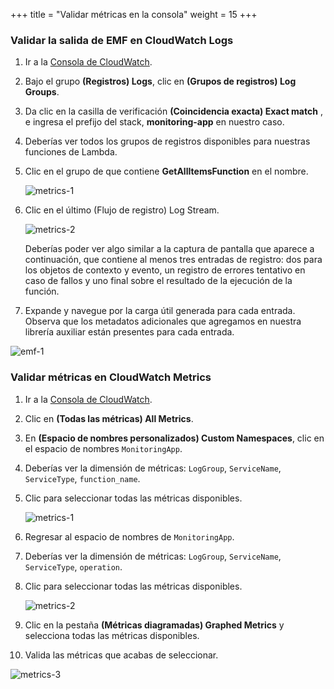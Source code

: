 +++
title = "Validar métricas en la consola"
weight = 15
+++

### Validar la salida de EMF en CloudWatch Logs

1. Ir a la [Consola de CloudWatch](https://console.aws.amazon.com/cloudwatch/home).
1. Bajo el grupo **(Registros) Logs**, clic en **(Grupos de registros) Log Groups**.
1. Da clic en la casilla de verificación **(Coincidencia exacta) Exact match** , e ingresa el prefijo del stack, **monitoring-app** en nuestro caso.
1. Deberías ver todos los grupos de registros disponibles para nuestras funciones de Lambda.
1. Clic en el grupo de que contiene **GetAllItemsFunction** en el nombre.

   ![metrics-1](/images/log_producer_1.png)

1. Clic en el último (Flujo de registro) Log Stream.

   ![metrics-2](/images/log_producer_2.png)

   Deberías poder ver algo similar a la captura de pantalla que aparece a continuación, que contiene al menos tres entradas de registro: dos para los objetos de contexto y evento, un registro de errores tentativo en caso de fallos y uno final sobre el resultado de la ejecución de la función.

1. Expande y navegue por la carga útil generada para cada entrada. Observa que los metadatos adicionales que agregamos en nuestra librería auxiliar están presentes para cada entrada.

![emf-1](/images/emf-1.png)

### Validar métricas en CloudWatch Metrics

1. Ir a la [Consola de CloudWatch](https://console.aws.amazon.com/cloudwatch/home).
1. Clic en **(Todas las métricas) All Metrics**.
1. En **(Espacio de nombres personalizados) Custom Namespaces**, clic en el espacio de nombres `MonitoringApp`.
1. Deberías ver la dimensión de métricas: `LogGroup`, `ServiceName`, `ServiceType`, `function_name`.
1. Clic para seleccionar todas las métricas disponibles.

   ![metrics-1](/images/emf_metrics_1.png?width=60pc)

1. Regresar al espacio de nombres de `MonitoringApp`.
1. Deberías ver la dimensión de métricas: `LogGroup`, `ServiceName`, `ServiceType`, `operation`.
1. Clic para seleccionar todas las métricas disponibles.

   ![metrics-2](/images/emf_metrics_2.png?width=60pc)

1. Clic en la pestaña **(Métricas diagramadas) Graphed Metrics** y selecciona todas las métricas disponibles.
1. Valida las métricas que acabas de seleccionar.

![metrics-3](/images/emf_metrics_3.png?width=60pc)
